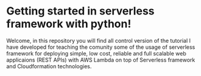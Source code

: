 <!--
title: 'Serverless AWS simple tutorial'
description: 'This template demonstrates how to make a simple HTTP API with Python running on AWS Lambda and API Gateway using the Serverless Framework.'
layout: Doc
framework: v3
platform: AWS
language: python
authorLink: 'https://github.com/blotero/serverless_pythonhttps://github.com/blotero/serverless_python'
authorName: 'Brandon Lotero Londoño'
-->

# Getting started in serverless framework with python!

Welcome, in this repository you will find all control version of the tutorial I have developed for teaching the comunity some of the usage of serverless framework for deploying simple, low cost, reliable and full scalable web applicaions (REST APIs) with AWS Lambda on top of Serverless framework and Cloudformation technologies.
